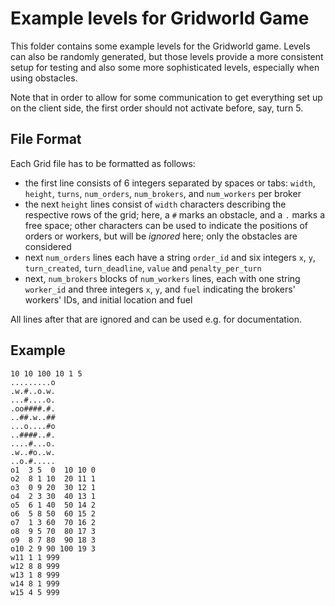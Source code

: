 Example levels for Gridworld Game
=================================

This folder contains some example levels for the Gridworld game. Levels can also be randomly generated, but those levels provide a more consistent setup for testing and also some more sophisticated levels, especially when
using obstacles.

Note that in order to allow for some communication to get everything set up on the client side, the first order should not activate before, say, turn 5.

File Format
-----------

Each Grid file has to be formatted as follows:

* the first line consists of 6 integers separated by spaces or tabs: `width`, `height`, `turns`, `num_orders`, `num_brokers`, and `num_workers` per broker
* the next `height` lines consist of `width` characters describing the respective rows of the grid; here, a `#` marks an obstacle, and a `.` marks a free space; other characters can be used to indicate the positions of orders or workers, but will be _ignored_ here; only the obstacles are considered
* next `num_orders` lines each have a string `order_id` and six integers `x`, `y`, `turn_created`, `turn_deadline`, `value` and `penalty_per_turn`
* next, `num_brokers` blocks of `num_workers` lines, each with one string `worker_id` and three integers `x`, `y`, and `fuel` indicating the brokers' workers' IDs, and initial location and fuel

All lines after that are ignored and can be used e.g. for documentation.

Example
-------

	10 10 100 10 1 5
	.........o
	.w.#..o.w.
	...#....o.
	.oo####.#.
	..##.w..##
	...o....#o
	..####..#.
	....#...o.
	.w..#o..w.
	..o.#.....
	o1  3 5  0  10 10 0
	o2  8 1 10  20 11 1
	o3  0 9 20  30 12 1
	o4  2 3 30  40 13 1
	o5  6 1 40  50 14 2
	o6  5 8 50  60 15 2
	o7  1 3 60  70 16 2
	o8  9 5 70  80 17 3
	o9  8 7 80  90 18 3
	o10 2 9 90 100 19 3
	w11 1 1 999
	w12 8 8 999
	w13 1 8 999
	w14 8 1 999
	w15 4 5 999

